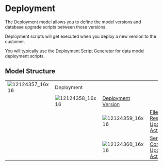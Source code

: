 # Deployment

The Deployment model allows you to define the model versions and database upgrade scripts between those versions.

Deployment scripts will get executed when you deploy a new version to the customer.

You will typically use the [Deployment Script Generator](/t/Deployment-Script-Generator) for data model deployment scripts.

## Model Structure

|                      |                      |                                             |                                                                       |
|----------------------|----------------------|---------------------------------------------|-----------------------------------------------------------------------|
| ![12124357_16x16](upload://vnsykfBA0iVp2OXAveyrIbiNOqC.png) | Deployment           |                                             |                                                                       |
|                      | ![12124358_16x16](upload://5lPZkkp2nJoB8yfJwNDZ2s6qeyL.png) | [Deployment Version](/t/Deployment-Version) |                                                                       |
|                      |                      | ![12124359_16x16](upload://yQIMPiaj9MRRBXcNPtghQhImBJk.png)                        | [File Restore Update Activity](/t/File-Restore-Update-Activity)       |
|                      |                      | ![12124360_16x16](upload://lC1Re3Jj9pPaJtsUjbgJ0XLGpbM.png)                        | [Service Command Update Activity](/t/Service-Command-Update-Activity) |
